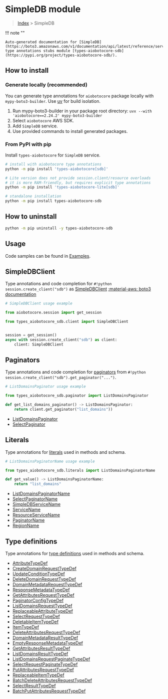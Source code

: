 # SimpleDB module

> [Index](../README.md) > SimpleDB


!!! note ""

    Auto-generated documentation for [SimpleDB](https://boto3.amazonaws.com/v1/documentation/api/latest/reference/services/sdb.html#simpledb)
    type annotations stubs module [types-aiobotocore-sdb](https://pypi.org/project/types-aiobotocore-sdb/).

## How to install

### Generate locally (recommended)

You can generate type annotations for `aiobotocore` package locally with `mypy-boto3-builder`.
Use [uv](https://docs.astral.sh/uv/getting-started/installation/) for build isolation.

1. Run mypy-boto3-builder in your package root directory: `uvx --with 'aiobotocore==2.24.2' mypy-boto3-builder`
1. Select `aiobotocore` AWS SDK.
1. Add `SimpleDB` service.
1. Use provided commands to install generated packages.



### From PyPI with pip

Install `types-aiobotocore` for `SimpleDB` service.

```bash
# install with aiobotocore type annotations
python -m pip install 'types-aiobotocore[sdb]'

# Lite version does not provide session.client/resource overloads
# it is more RAM-friendly, but requires explicit type annotations
python -m pip install 'types-aiobotocore-lite[sdb]'

# standalone installation
python -m pip install types-aiobotocore-sdb
```



## How to uninstall

```bash
python -m pip uninstall -y types-aiobotocore-sdb
```

## Usage

Code samples can be found in [Examples](./usage.md).

## SimpleDBClient

Type annotations and code completion for  `#!python session.create_client("sdb")` as [SimpleDBClient](./client.md)
[:material-aws: boto3 documentation](https://boto3.amazonaws.com/v1/documentation/api/latest/reference/services/sdb.html#SimpleDB.Client)

```python
# SimpleDBClient usage example

from aiobotocore.session import get_session

from types_aiobotocore_sdb.client import SimpleDBClient


session = get_session()
async with session.create_client("sdb") as client:
    client: SimpleDBClient
```


## Paginators

Type annotations and code completion for
[paginators](./paginators.md)
from `#!python session.create_client("sdb").get_paginator("...")`.

```python
# ListDomainsPaginator usage example

from types_aiobotocore_sdb.paginator import ListDomainsPaginator

def get_list_domains_paginator() -> ListDomainsPaginator:
    return client.get_paginator("list_domains"))
```

- [ListDomainsPaginator](./paginators.md#listdomainspaginator)
- [SelectPaginator](./paginators.md#selectpaginator)








## Literals

Type annotations for [literals](./literals.md) used in methods and schema.

```python
# ListDomainsPaginatorName usage example

from types_aiobotocore_sdb.literals import ListDomainsPaginatorName

def get_value() -> ListDomainsPaginatorName:
    return "list_domains"
```

- [ListDomainsPaginatorName](./literals.md#listdomainspaginatorname)
- [SelectPaginatorName](./literals.md#selectpaginatorname)
- [SimpleDBServiceName](./literals.md#simpledbservicename)
- [ServiceName](./literals.md#servicename)
- [ResourceServiceName](./literals.md#resourceservicename)
- [PaginatorName](./literals.md#paginatorname)
- [RegionName](./literals.md#regionname)




## Type definitions

Type annotations for [type definitions](./type_defs.md) used in methods and schema.

- [AttributeTypeDef](./type_defs.md#attributetypedef)
- [CreateDomainRequestTypeDef](./type_defs.md#createdomainrequesttypedef)
- [UpdateConditionTypeDef](./type_defs.md#updateconditiontypedef)
- [DeleteDomainRequestTypeDef](./type_defs.md#deletedomainrequesttypedef)
- [DomainMetadataRequestTypeDef](./type_defs.md#domainmetadatarequesttypedef)
- [ResponseMetadataTypeDef](./type_defs.md#responsemetadatatypedef)
- [GetAttributesRequestTypeDef](./type_defs.md#getattributesrequesttypedef)
- [PaginatorConfigTypeDef](./type_defs.md#paginatorconfigtypedef)
- [ListDomainsRequestTypeDef](./type_defs.md#listdomainsrequesttypedef)
- [ReplaceableAttributeTypeDef](./type_defs.md#replaceableattributetypedef)
- [SelectRequestTypeDef](./type_defs.md#selectrequesttypedef)
- [DeletableItemTypeDef](./type_defs.md#deletableitemtypedef)
- [ItemTypeDef](./type_defs.md#itemtypedef)
- [DeleteAttributesRequestTypeDef](./type_defs.md#deleteattributesrequesttypedef)
- [DomainMetadataResultTypeDef](./type_defs.md#domainmetadataresulttypedef)
- [EmptyResponseMetadataTypeDef](./type_defs.md#emptyresponsemetadatatypedef)
- [GetAttributesResultTypeDef](./type_defs.md#getattributesresulttypedef)
- [ListDomainsResultTypeDef](./type_defs.md#listdomainsresulttypedef)
- [ListDomainsRequestPaginateTypeDef](./type_defs.md#listdomainsrequestpaginatetypedef)
- [SelectRequestPaginateTypeDef](./type_defs.md#selectrequestpaginatetypedef)
- [PutAttributesRequestTypeDef](./type_defs.md#putattributesrequesttypedef)
- [ReplaceableItemTypeDef](./type_defs.md#replaceableitemtypedef)
- [BatchDeleteAttributesRequestTypeDef](./type_defs.md#batchdeleteattributesrequesttypedef)
- [SelectResultTypeDef](./type_defs.md#selectresulttypedef)
- [BatchPutAttributesRequestTypeDef](./type_defs.md#batchputattributesrequesttypedef)

